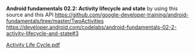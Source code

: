 **Android fundamentals 02.2: Activity lifecycle and state**
by using this source and this API
https://github.com/google-developer-training/android-fundamentals/tree/master/TwoActivities
https://developer.android.com/codelabs/android-fundamentals-02-2-activity-lifecycle-and-state#3


[Activity Life Cycle.pdf](https://github.com/Raisin27/AcTestApp/files/14414992/Activity.Life.Cycle.pdf)
